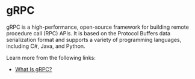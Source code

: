 # gRPC

gRPC is a high-performance, open-source framework for building remote procedure call (RPC) APIs. It is based on the Protocol Buffers data serialization format and supports a variety of programming languages, including C#, Java, and Python.

Learn more from the following links:

- [What Is gRPC?](https://www.wallarm.com/what/the-concept-of-grpc)
